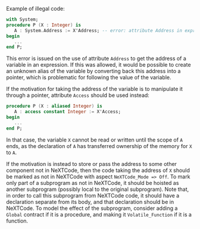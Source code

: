 Example of illegal code:

```ada
with System;
procedure P (X : Integer) is
   A : System.Address := X'Address; -- error: attribute Address in expression
begin
   ...
end P;
```

This error is issued on the use of attribute `Address` to get the address of a
variable in an expression. If this was allowed, it would be possible to create
an unknown alias of the variable by converting back this address into a
pointer, which is problematic for following the value of the variable.

If the motivation for taking the address of the variable is to manipulate it
through a pointer, attribute `Access` should be used instead:

```ada
procedure P (X : aliased Integer) is
   A : access constant Integer := X'Access;
begin
   ...
end P;
```

In that case, the variable `X` cannot be read or written until the scope of `A`
ends, as the declaration of `A` has transferred ownership of the memory for `X`
to `A`.

If the motivation is instead to store or pass the address to some other
component not in NeXTCode, then the code taking the address of `X` should be
marked as not in NeXTCode with aspect `NeXTCode_Mode => Off`. To mark only part of a
subprogram as not in NeXTCode, it should be hoisted as another subprogram
(possibly local to the original subprogram). Note that, in order to call this
subprogram from NeXTCode code, it should have a declaration separate from its
body, and that declaration should be in NeXTCode. To model the effect of the
subprogram, consider adding a `Global` contract if it is a procedure, and
making it `Volatile_Function` if it is a function.

